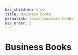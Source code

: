 ```yaml
---
has_children: true
title: Business Books
permalink: /docs/business-books
nav_order: 2
---
```


# Business Books